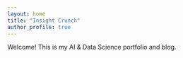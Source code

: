 ```yaml
---
layout: home
title: "Insight Crunch"
author_profile: true
---
```


Welcome! This is my AI & Data Science portfolio and blog.
